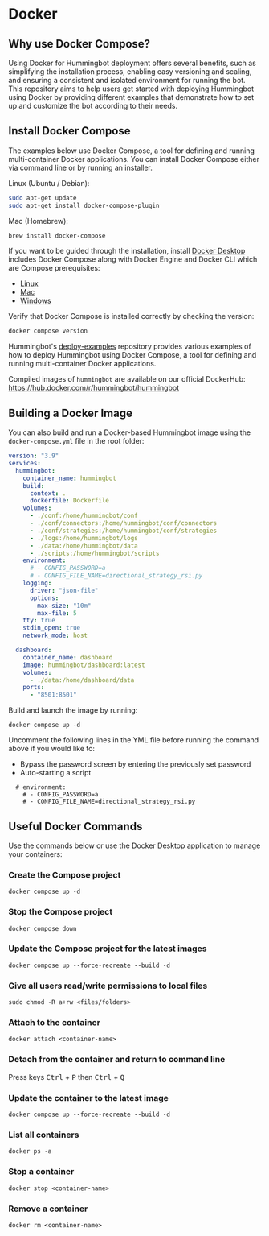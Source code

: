 # Docker

## Why use Docker Compose?

Using Docker for Hummingbot deployment offers several benefits, such as simplifying the installation process, enabling easy versioning and scaling, and ensuring a consistent and isolated environment for running the bot. This repository aims to help users get started with deploying Hummingbot using Docker by providing different examples that demonstrate how to set up and customize the bot according to their needs.

## Install Docker Compose

The examples below use Docker Compose, a tool for defining and running multi-container Docker applications. You can install Docker Compose either via command line or by running an installer.

Linux (Ubuntu / Debian):

```bash
sudo apt-get update
sudo apt-get install docker-compose-plugin
```

Mac (Homebrew):

```bash
brew install docker-compose
```

If you want to be guided through the installation, install [Docker Desktop](https://www.docker.com/products/docker-desktop/) includes Docker Compose along with Docker Engine and Docker CLI which are Compose prerequisites:

* [Linux](https://docs.docker.com/desktop/install/linux-install/)
* [Mac](https://docs.docker.com/desktop/install/mac-install/)
* [Windows](https://docs.docker.com/desktop/install/windows-install/)


Verify that Docker Compose is installed correctly by checking the version:

```bash
docker compose version
```

Hummingbot's [deploy-examples](https://github.com/hummingbot/deploy-examples) repository provides various examples of how to deploy Hummingbot using Docker Compose, a tool for defining and running multi-container Docker applications.

Compiled images of `hummingbot` are available on our official DockerHub: https://hub.docker.com/r/hummingbot/hummingbot

## Building a Docker Image

You can also build and run a Docker-based Hummingbot image using the `docker-compose.yml` file in the root folder:
```yml
version: "3.9"
services:
  hummingbot:
    container_name: hummingbot
    build:
      context: .
      dockerfile: Dockerfile
    volumes:
      - ./conf:/home/hummingbot/conf
      - ./conf/connectors:/home/hummingbot/conf/connectors
      - ./conf/strategies:/home/hummingbot/conf/strategies
      - ./logs:/home/hummingbot/logs
      - ./data:/home/hummingbot/data
      - ./scripts:/home/hummingbot/scripts
    environment:
      # - CONFIG_PASSWORD=a
      # - CONFIG_FILE_NAME=directional_strategy_rsi.py
    logging:
      driver: "json-file"
      options:
        max-size: "10m"
        max-file: 5
    tty: true
    stdin_open: true
    network_mode: host

  dashboard:
    container_name: dashboard
    image: hummingbot/dashboard:latest
    volumes:
      - ./data:/home/dashboard/data
    ports:
      - "8501:8501"
```

Build and launch the image by running:
```
docker compose up -d
```

Uncomment the following lines in the YML file before running the command above if you would like to:
* Bypass the password screen by entering the previously set password
* Auto-starting a script
```
  # environment:
    # - CONFIG_PASSWORD=a
    # - CONFIG_FILE_NAME=directional_strategy_rsi.py
```

## Useful Docker Commands

Use the commands below or use the Docker Desktop application to manage your containers:

### Create the Compose project
```
docker compose up -d
```

### Stop the Compose project
```
docker compose down
```

### Update the Compose project for the latest images
```
docker compose up --force-recreate --build -d
```

### Give all users read/write permissions to local files
```
sudo chmod -R a+rw <files/folders>
```

### Attach to the container
```
docker attach <container-name>
```

### Detach from the container and return to command line

Press keys <kbd>Ctrl</kbd> + <kbd>P</kbd> then <kbd>Ctrl</kbd> + <kbd>Q</kbd>


### Update the container to the latest image
```
docker compose up --force-recreate --build -d
```

### List all containers
```
docker ps -a
```

### Stop a container
```
docker stop <container-name>
```

### Remove a container
```
docker rm <container-name>
```
